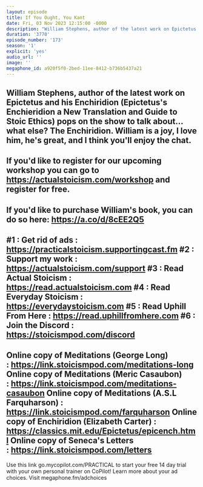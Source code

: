 ```yaml
---
layout: episode
title: If You Ought, You Kant
date: Fri, 03 Nov 2023 12:15:00 -0000
description: "William Stephens, author of the latest work on Epictetus and his Enchiridion (Epictetus's Enchieridion a New Translation and Guide to Stoic Ethics) pops on the show to talk about... what else? The Enchiridion. William is a joy, I love him, he's great, and I think you'll enjoy the chat.\n--\nIf you'd like to register for our upcoming workshop you can go to https://actualstoicism.com/workshop and register for free.\n--\nIf you'd like to purchase William's book, you can do so here: https://a.co/d/8cEE2Q5\n--\n#1 : Get rid of ads : https://practicalstoicism.supportingcast.fm\n#2 : Support my work : https://actualstoicism.com/support\n#3 : Read Actual Stoicism : https://read.actualstoicism.com\n#4 : Read Everyday Stoicism : https://everydaystoicism.com\n#5 : Read Uphill From Here : https://read.uphillfromhere.com\n#6 : Join the Discord : https://stoicismpod.com/discord\n--\nOnline copy of Meditations (George Long) :\_https://link.stoicismpod.com/meditations-long\nOnline copy of Meditations (Meric Casaubon) :\_https://link.stoicismpod.com/meditations-casaubon\nOnline copy of Meditations (A.S.L Farquharson) : https://link.stoicismpod.com/farquharson\nOnline copy of Enchiridion (Elizabeth Carter) : https://classics.mit.edu/Epictetus/epicench.html\nOnline copy of Seneca's Letters :\_https://link.stoicismpod.com/letters\n--\nUse this link\_go.mycopilot.com/PRACTICAL\_to start your free 14 day trial with your own personal trainer on CoPilot!\nLearn more about your ad choices. Visit megaphone.fm/adchoices"
duration: '3770'
episode_number: '173'
season: '1'
explicit: 'yes'
audio_url: ''
image: ''
megaphone_id: a920f5f0-2bed-11ee-8412-b736b5437a21
---
```


William Stephens, author of the latest work on Epictetus and his Enchiridion (Epictetus's Enchieridion a New Translation and Guide to Stoic Ethics) pops on the show to talk about... what else? The Enchiridion. William is a joy, I love him, he's great, and I think you'll enjoy the chat.
--
If you'd like to register for our upcoming workshop you can go to https://actualstoicism.com/workshop and register for free.
--
If you'd like to purchase William's book, you can do so here: https://a.co/d/8cEE2Q5
--
#1 : Get rid of ads : https://practicalstoicism.supportingcast.fm
#2 : Support my work : https://actualstoicism.com/support
#3 : Read Actual Stoicism : https://read.actualstoicism.com
#4 : Read Everyday Stoicism : https://everydaystoicism.com
#5 : Read Uphill From Here : https://read.uphillfromhere.com
#6 : Join the Discord : https://stoicismpod.com/discord
--
Online copy of Meditations (George Long) : https://link.stoicismpod.com/meditations-long
Online copy of Meditations (Meric Casaubon) : https://link.stoicismpod.com/meditations-casaubon
Online copy of Meditations (A.S.L Farquharson) : https://link.stoicismpod.com/farquharson
Online copy of Enchiridion (Elizabeth Carter) : https://classics.mit.edu/Epictetus/epicench.html
Online copy of Seneca's Letters : https://link.stoicismpod.com/letters
--
Use this link go.mycopilot.com/PRACTICAL to start your free 14 day trial with your own personal trainer on CoPilot!
Learn more about your ad choices. Visit megaphone.fm/adchoices
